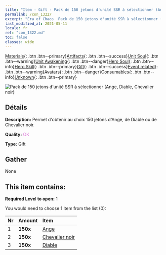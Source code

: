 ```yaml
---
title: "Item - Gift - Pack de 150 jetons d'unité SSR à sélectionner (Ange, Diable, Chevalier noir)"
permalink: /con_1322/
excerpt: "Era of Chaos  Pack de 150 jetons d'unité SSR à sélectionner (Ange, Diable, Chevalier noir)"
last_modified_at: 2021-05-11
locale: fr
ref: "con_1322.md"
toc: false
classes: wide
---
```

 [Materials](/ItemsFR/){: .btn .btn--primary}[Artifacts](/ItemsFR/Artifacts/){: .btn .btn--success}[Unit Soul](/ItemsFR/UnitSoul/){: .btn .btn--warning}[Unit Awakening](/ItemsFR/UnitAwakening/){: .btn .btn--danger}[Hero Soul](/ItemsFR/HeroSoul/){: .btn .btn--info}[Hero Skill](/ItemsFR/HeroSkill/){: .btn .btn--primary}[Gift](/ItemsFR/Gift/){: .btn .btn--success}[Event related](/ItemsFR/Events/){: .btn .btn--warning}[Avatars](/ItemsFR/Avatars/){: .btn .btn--danger}[Consumables](/ItemsFR/Consumables/){: .btn .btn--info}[Unknown](/ItemsFR/Unknown/){: .btn .btn--primary}

 ![Pack de 150 jetons d'unité SSR à sélectionner (Ange, Diable, Chevalier noir)](/images/t/i_907374.png)

## Détails
 **Description:** Permet d'obtenir au choix 150 jetons d'Ange, de Diable ou de Chevalier noir.

 **Quality:** <span style="color: #DA70D6">OK</span>

 **Type:** Gift

## Gather

  None

## This item contains:

 **Required Level to open:** 1

 You would need to choose 1 item from the list (0):

  | Nr | Amount |     Item    |
  |:---|:-------|:------------|
  | 1 |  **150x** | [Ange](/ItemsFR/unt_196/) |  | 
  | 2 |  **150x** | [Chevalier noir](/ItemsFR/unt_213/) |  | 
  | 3 |  **150x** | [Diable](/ItemsFR/unt_232/) |  | 
